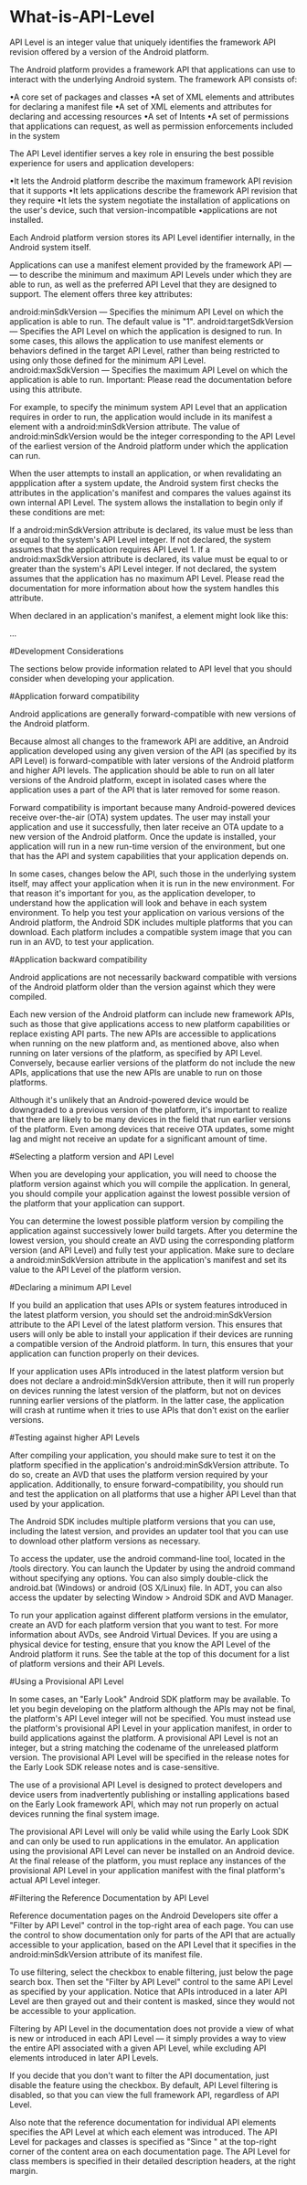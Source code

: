 # What-is-API-Level
API Level is an integer value that uniquely identifies the framework API revision offered by a version of the Android platform.

The Android platform provides a framework API that applications 
can use to interact with the underlying Android system. 
The framework API consists of:

•A core set of packages and classes
•A set of XML elements and attributes for declaring a manifest file
•A set of XML elements and attributes for declaring and accessing resources
•A set of Intents
•A set of permissions that applications can request, as well as permission enforcements included in the system


The API Level identifier serves a key role in ensuring the best possible experience for users and application developers:

•It lets the Android platform describe the maximum framework API revision that it supports
•It lets applications describe the framework API revision that they require
•It lets the system negotiate the installation of applications on the user's device, such that version-incompatible •applications are not installed.


Each Android platform version stores its API Level identifier internally, in the Android system itself.

Applications can use a manifest element provided by the framework API — <uses-sdk> — to describe the minimum and maximum API Levels under which they are able to run, as well as the preferred API Level that they are designed to support. The element offers three key attributes:

android:minSdkVersion — Specifies the minimum API Level on which the application is able to run. The default value is "1".
android:targetSdkVersion — Specifies the API Level on which the application is designed to run. In some cases, this allows the application to use manifest elements or behaviors defined in the target API Level, rather than being restricted to using only those defined for the minimum API Level.
android:maxSdkVersion — Specifies the maximum API Level on which the application is able to run. Important: Please read the <uses-sdk> documentation before using this attribute.


For example, to specify the minimum system API Level that an application requires in order to run, the application would include in its manifest a <uses-sdk> element with a android:minSdkVersion attribute. The value of android:minSdkVersion would be the integer corresponding to the API Level of the earliest version of the Android platform under which the application can run.

When the user attempts to install an application, or when revalidating an appplication after a system update, the Android system first checks the <uses-sdk> attributes in the application's manifest and compares the values against its own internal API Level. The system allows the installation to begin only if these conditions are met:

If a android:minSdkVersion attribute is declared, its value must be less than or equal to the system's API Level integer. If not declared, the system assumes that the application requires API Level 1.
If a android:maxSdkVersion attribute is declared, its value must be equal to or greater than the system's API Level integer. If not declared, the system assumes that the application has no maximum API Level. Please read the <uses-sdk> documentation for more information about how the system handles this attribute.


When declared in an application's manifest, a <uses-sdk> element might look like this:

<manifest>
  <uses-sdk android:minSdkVersion="5" />
  ...
</manifest>


#Development Considerations

The sections below provide information related to API level that you should consider when developing your application.

#Application forward compatibility

Android applications are generally forward-compatible with new versions of the Android platform.

Because almost all changes to the framework API are additive, an Android application developed using any given version of the API (as specified by its API Level) is forward-compatible with later versions of the Android platform and higher API levels. The application should be able to run on all later versions of the Android platform, except in isolated cases where the application uses a part of the API that is later removed for some reason.

Forward compatibility is important because many Android-powered devices receive over-the-air (OTA) system updates. The user may install your application and use it successfully, then later receive an OTA update to a new version of the Android platform. Once the update is installed, your application will run in a new run-time version of the environment, but one that has the API and system capabilities that your application depends on.

In some cases, changes below the API, such those in the underlying system itself, may affect your application when it is run in the new environment. For that reason it's important for you, as the application developer, to understand how the application will look and behave in each system environment. To help you test your application on various versions of the Android platform, the Android SDK includes multiple platforms that you can download. Each platform includes a compatible system image that you can run in an AVD, to test your application.

#Application backward compatibility

Android applications are not necessarily backward compatible with versions of the Android platform older than the version against which they were compiled.

Each new version of the Android platform can include new framework APIs, such as those that give applications access to new platform capabilities or replace existing API parts. The new APIs are accessible to applications when running on the new platform and, as mentioned above, also when running on later versions of the platform, as specified by API Level. Conversely, because earlier versions of the platform do not include the new APIs, applications that use the new APIs are unable to run on those platforms.

Although it's unlikely that an Android-powered device would be downgraded to a previous version of the platform, it's important to realize that there are likely to be many devices in the field that run earlier versions of the platform. Even among devices that receive OTA updates, some might lag and might not receive an update for a significant amount of time.

#Selecting a platform version and API Level

When you are developing your application, you will need to choose the platform version against which you will compile the application. In general, you should compile your application against the lowest possible version of the platform that your application can support.

You can determine the lowest possible platform version by compiling the application against successively lower build targets. After you determine the lowest version, you should create an AVD using the corresponding platform version (and API Level) and fully test your application. Make sure to declare a android:minSdkVersion attribute in the application's manifest and set its value to the API Level of the platform version.

#Declaring a minimum API Level

If you build an application that uses APIs or system features introduced in the latest platform version, you should set the android:minSdkVersion attribute to the API Level of the latest platform version. This ensures that users will only be able to install your application if their devices are running a compatible version of the Android platform. In turn, this ensures that your application can function properly on their devices.

If your application uses APIs introduced in the latest platform version but does not declare a android:minSdkVersion attribute, then it will run properly on devices running the latest version of the platform, but not on devices running earlier versions of the platform. In the latter case, the application will crash at runtime when it tries to use APIs that don't exist on the earlier versions.
  
#Testing against higher API Levels
  
After compiling your application, you should make sure to test it on the platform specified in the application's android:minSdkVersion attribute. To do so, create an AVD that uses the platform version required by your application. Additionally, to ensure forward-compatibility, you should run and test the application on all platforms that use a higher API Level than that used by your application.

The Android SDK includes multiple platform versions that you can use, including the latest version, and provides an updater tool that you can use to download other platform versions as necessary.

To access the updater, use the android command-line tool, located in the <sdk>/tools directory. You can launch the Updater by using the android command without specifying any options. You can also simply double-click the android.bat (Windows) or android (OS X/Linux) file. In ADT, you can also access the updater by selecting Window > Android SDK and AVD Manager.

To run your application against different platform versions in the emulator, create an AVD for each platform version that you want to test. For more information about AVDs, see Android Virtual Devices. If you are using a physical device for testing, ensure that you know the API Level of the Android platform it runs. See the table at the top of this document for a list of platform versions and their API Levels.

#Using a Provisional API Level

In some cases, an "Early Look" Android SDK platform may be available. To let you begin developing on the platform although the APIs may not be final, the platform's API Level integer will not be specified. You must instead use the platform's provisional API Level in your application manifest, in order to build applications against the platform. A provisional API Level is not an integer, but a string matching the codename of the unreleased platform version. The provisional API Level will be specified in the release notes for the Early Look SDK release notes and is case-sensitive.

The use of a provisional API Level is designed to protect developers and device users from inadvertently publishing or installing applications based on the Early Look framework API, which may not run properly on actual devices running the final system image.

The provisional API Level will only be valid while using the Early Look SDK and can only be used to run applications in the emulator. An application using the provisional API Level can never be installed on an Android device. At the final release of the platform, you must replace any instances of the provisional API Level in your application manifest with the final platform's actual API Level integer.
  
  
#Filtering the Reference Documentation by API Level
  
Reference documentation pages on the Android Developers site offer a "Filter by API Level" control in the top-right area of each page. You can use the control to show documentation only for parts of the API that are actually accessible to your application, based on the API Level that it specifies in the android:minSdkVersion attribute of its manifest file.

To use filtering, select the checkbox to enable filtering, just below the page search box. Then set the "Filter by API Level" control to the same API Level as specified by your application. Notice that APIs introduced in a later API Level are then grayed out and their content is masked, since they would not be accessible to your application.

Filtering by API Level in the documentation does not provide a view of what is new or introduced in each API Level — it simply provides a way to view the entire API associated with a given API Level, while excluding API elements introduced in later API Levels.

If you decide that you don't want to filter the API documentation, just disable the feature using the checkbox. By default, API Level filtering is disabled, so that you can view the full framework API, regardless of API Level.

Also note that the reference documentation for individual API elements specifies the API Level at which each element was introduced. The API Level for packages and classes is specified as "Since <api level>" at the top-right corner of the content area on each documentation page. The API Level for class members is specified in their detailed description headers, at the right margin.


